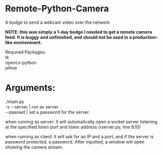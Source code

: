 # Remote-Python-Camera
A bodge to send a webcam video over the network

<b>NOTE: this was simply a 1-day bodge I needed to get a remote camera feed. It is buggy and unfinished, and should not be used in a production-like environment.</b>

Required Packages:  
tk  
opencv-python  
pillow  

# Arguments:
./main.py  
  -s --server | run as server  
  --passwd    | set a password for the server  

when running as server:
it will automatically open a socket server listening at the specified listen port and listen address (rserver.py, line 9,10)

when running as client:
it will ask for an IP and a port, and if the server is password protected, a password. After inputted, a window will open showing the camera stream.
